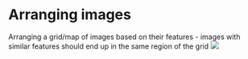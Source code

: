 # Arranging images

Arranging a grid/map of images based on their features - images with similar features should end up in the same region of the grid
![](data/processed/portrait.jpg)


